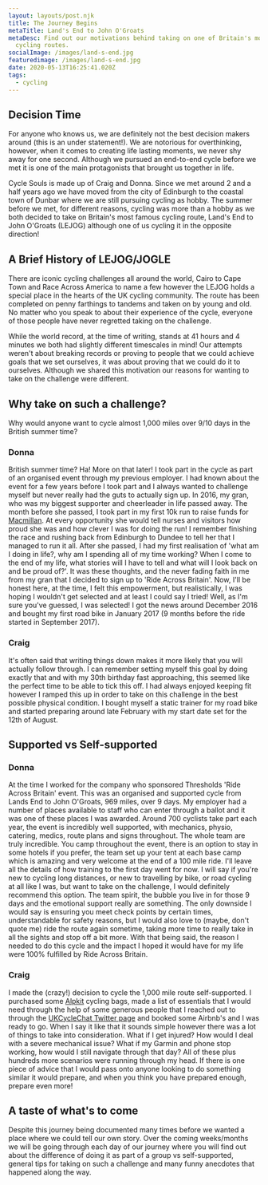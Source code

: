 ```yaml
---
layout: layouts/post.njk
title: The Journey Begins
metaTitle: Land's End to John O'Groats
metaDesc: Find out our motivations behind taking on one of Britain's most iconic
  cycling routes.
socialImage: /images/land-s-end.jpg
featuredimage: /images/land-s-end.jpg
date: 2020-05-13T16:25:41.020Z
tags:
  - cycling
---
```

## Decision Time

For anyone who knows us, we are definitely not the best decision makers around (this is an under statement!). We are notorious for overthinking, however, when it comes to creating life lasting moments, we never shy away for one second. Although we pursued an end-to-end cycle before we met it is one of the main protagonists that brought us together in life.

Cycle Souls is made up of Craig and Donna. Since we met around 2 and a half years ago we have moved from the city of Edinburgh to the coastal town of Dunbar where we are still pursuing cycling as hobby. The summer before we met, for different reasons, cycling was more than a hobby as we both decided to take on Britain's most famous cycling route, Land's End to John O'Groats (LEJOG) although one of us cycling it in the opposite direction!

## A Brief History of LEJOG/JOGLE

There are iconic cycling challenges all around the world, Cairo to Cape Town and Race Across America to name a few however the LEJOG holds a special place in the hearts of the UK cycling community. The route has been completed on penny farthings to tandems and taken on by young and old. No matter who you speak to about their experience of the cycle, everyone of those people have never regretted taking on the challenge.

While the world record, at the time of writing, stands at 41 hours and 4 minutes we both had slightly different timescales in mind! Our attempts weren't about breaking records or proving to people that we could achieve goals that we set ourselves, it was about proving that we could do it to ourselves. Although we shared this motivation our reasons for wanting to take on the challenge were different. 

## Why take on such a challenge?

Why would anyone want to cycle almost 1,000 miles over 9/10 days in the British summer time? 

### Donna

British summer time? Ha! More on that later! I took part in the cycle as part of an organised event through my previous employer. I had known about the event for a few years before I took part and I always wanted to challenge myself but never really had the guts to actually sign up. In 2016, my gran, who was my biggest supporter and cheerleader in life passed away. The month before she passed, I took part in my first 10k run to raise funds for [Macmillan](https://www.macmillan.org.uk/). At every opportunity she would tell nurses and visitors how proud she was and how clever I was for doing the run! I remember finishing the race and rushing back from Edinburgh to Dundee to tell her that I managed to run it all. After she passed, I had my first realisation of 'what am I doing in life?, why am I spending all of my time working? When I come to the end of my life, what stories will I have to tell and what will I look back on and be proud of?'. It was these thoughts, and the never fading faith in me from my gran that I decided to sign up to 'Ride Across Britain'. Now, I'll be honest here, at the time, I felt this empowerment, but realistically, I was hoping I wouldn't get selected and at least I could say I tried! Well, as I'm sure you've guessed, I was selected! I got the news around December 2016 and bought my first road bike in January 2017 (9 months before the ride started in September 2017).

### Craig

It's often said that writing things down makes it more likely that you will actually follow through. I can remember setting myself this goal by doing exactly that and with my 30th birthday fast approaching, this seemed like the perfect time to be able to tick this off. I had always enjoyed keeping fit however I ramped this up in order to take on this challenge in the best possible physical condition. I bought myself a static trainer for my road bike and started preparing around late February with my start date set for the 12th of August. 

## Supported vs Self-supported

### Donna

At the time I worked for the company who sponsored Thresholds 'Ride Across Britain' event. This was an organised and supported cycle from Lands End to John O'Groats, 969 miles, over 9 days. My employer had a number of places available to staff who can enter through a ballot and it was one of these places I was awarded. Around 700 cyclists take part each year, the event is incredibly well supported, with mechanics, physio, catering, medics, route plans and signs throughout. The whole team are truly incredible. You camp throughout the event, there is an option to stay in some hotels if you prefer, the team set up your tent at each base camp which is amazing and very welcome at the end of a 100 mile ride. I'll leave all the details of how training to the first day went for now. I will say if you're new to cycling long distances, or new to travelling by bike, or road cycling at all like I was, but want to take on the challenge, I would definitely recommend this option. The team spirit, the bubble you live in for those 9 days and the emotional support really are something. The only downside I would say is ensuring you meet check points by certain times, understandable for safety reasons, but I would also love to (maybe, don't quote me) ride the route again sometime, taking more time to really take in all the sights and stop off a bit more. With that being said, the reason I needed to do this cycle and the impact I hoped it would have for my life were 100% fulfilled by Ride Across Britain. 

### Craig

I made the (crazy!) decision to cycle the 1,000 mile route self-supported. I purchased some [Alpkit](https://alpkit.com) cycling bags, made a list of essentials that I would need through the help of some generous people that I reached out to through the [UKCycleChat Twitter page](https://twitter.com/UKCycleChat) and booked some Airbnb's and I was ready to go. When I say it like that it sounds simple however there was a lot of things to take into consideration. What if I get injured? How would I deal with a severe mechanical issue? What if my Garmin and phone stop working, how would I still navigate through that day? All of these plus hundreds more scenarios were running through my head. If there is one piece of advice that I would pass onto anyone looking to do something similar it would prepare, and when you think you have prepared enough, prepare even more! 

## A taste of what's to come

Despite this journey being documented many times before we wanted a place where we could tell our own story. Over the coming weeks/months we will be going through each day of our journey where you will find out about the difference of doing it as part of a group vs self-supported, general tips for taking on such a challenge and many funny anecdotes that happened along the way.